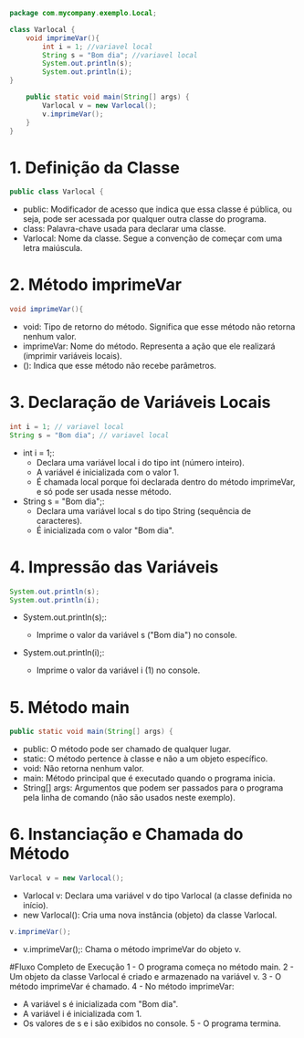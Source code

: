 ```java 19
package com.mycompany.exemplo.Local;

class Varlocal {
    void imprimeVar(){
        int i = 1; //variavel local
        String s = "Bom dia"; //variavel local
        System.out.println(s);
        System.out.println(i);
}

    public static void main(String[] args) {
        Varlocal v = new Varlocal();
        v.imprimeVar();
    }
}
```
# 1. Definição da Classe
```java 19
public class Varlocal {

```
- public: Modificador de acesso que indica que essa classe é pública, ou seja, pode ser acessada por qualquer outra classe do programa.
- class: Palavra-chave usada para declarar uma classe.
- Varlocal: Nome da classe. Segue a convenção de começar com uma letra maiúscula.

# 2. Método imprimeVar
```java 19
void imprimeVar(){
```
- void: Tipo de retorno do método. Significa que esse método não retorna nenhum valor.
- imprimeVar: Nome do método. Representa a ação que ele realizará (imprimir variáveis locais).
- (): Indica que esse método não recebe parâmetros.

# 3. Declaração de Variáveis Locais
```java 19
int i = 1; // variavel local
String s = "Bom dia"; // variavel local
```
- int i = 1;:
  - Declara uma variável local i do tipo int (número inteiro).
  - A variável é inicializada com o valor 1.
  - É chamada local porque foi declarada dentro do método imprimeVar, e só pode ser usada nesse método.
- String s = "Bom dia";:
  - Declara uma variável local s do tipo String (sequência de caracteres).
  - É inicializada com o valor "Bom dia".

# 4. Impressão das Variáveis
```java 19
System.out.println(s);
System.out.println(i);
```
- System.out.println(s);:
  - Imprime o valor da variável s ("Bom dia") no console.

- System.out.println(i);:
  - Imprime o valor da variável i (1) no console.

# 5. Método main
```java 19
public static void main(String[] args) {
```
- public: O método pode ser chamado de qualquer lugar.
- static: O método pertence à classe e não a um objeto específico.
- void: Não retorna nenhum valor.
- main: Método principal que é executado quando o programa inicia.
- String[] args: Argumentos que podem ser passados para o programa pela linha de comando (não são usados neste exemplo).

# 6. Instanciação e Chamada do Método
```java 19
Varlocal v = new Varlocal();
```
- Varlocal v: Declara uma variável v do tipo Varlocal (a classe definida no início).
- new Varlocal(): Cria uma nova instância (objeto) da classe Varlocal.

```java 19
v.imprimeVar();
```
- v.imprimeVar();: Chama o método imprimeVar do objeto v.

#Fluxo Completo de Execução
1 - O programa começa no método main.
2 - Um objeto da classe Varlocal é criado e armazenado na variável v.
3 - O método imprimeVar é chamado.
4 - No método imprimeVar:
  - A variável s é inicializada com "Bom dia".
  - A variável i é inicializada com 1.
  - Os valores de s e i são exibidos no console.
5 - O programa termina.
